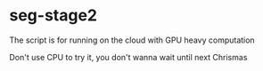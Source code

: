 # seg-stage2
The script is for running on the cloud with GPU heavy computation

Don't use CPU to try it, you don't wanna wait until next Chrismas
